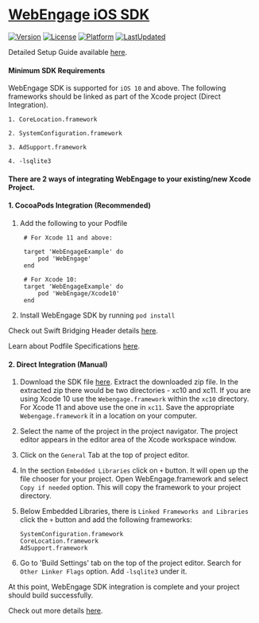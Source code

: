 # [WebEngage iOS SDK](https://webengage.com/) #

[![Version](https://img.shields.io/cocoapods/v/WebEngage.svg?style=flat)](https://cocoapods.org/pods/WebEngage)
[![License](https://img.shields.io/cocoapods/l/WebEngage.svg?style=flat)](https://cocoapods.org/pods/WebEngage)
[![Platform](https://img.shields.io/cocoapods/p/WebEngage.svg)](https://cocoapods.org/pods/WebEngage)
[![LastUpdated](https://img.shields.io/github/last-commit/WebEngage/iOS-SDK.svg)](https://cocoapods.org/pods/WebEngage)

Detailed Setup Guide available [here](https://docs.webengage.com/docs/ios-getting-started).

#### Minimum SDK Requirements ####

WebEngage SDK is supported for `iOS 10` and above. The following frameworks should be linked as part of the Xcode project (Direct Integration).

    1. CoreLocation.framework

    2. SystemConfiguration.framework

    3. AdSupport.framework

    4. -lsqlite3

#### There are 2 ways of integrating WebEngage to your existing/new Xcode Project.

#### 1. CocoaPods Integration (Recommended)

  1. Add the following to your Podfile

          # For Xcode 11 and above:

          target 'WebEngageExample' do
              pod 'WebEngage'
          end

          # For Xcode 10:
          target 'WebEngageExample' do
              pod 'WebEngage/Xcode10'
          end

2. Install WebEngage SDK by running `pod install`


Check out Swift Bridging Header details [here](https://docs.webengage.com/docs/ios-getting-started#section-4-support-for-swift).

Learn about Podfile Specifications [here](https://guides.cocoapods.org/using/the-podfile.html).

#### 2. Direct Integration (Manual) ####

1. Download the SDK file [here](https://s3-us-west-2.amazonaws.com/webengage-sdk/ios/latest/WebEngageFramework.zip). Extract the downloaded zip file. In the extracted zip there would be two directories - xc10 and xc11. If you are using Xcode 10 use the `Webengage.framework` within the `xc10` directory. For Xcode 11 and above use the one in `xc11`. Save the appropriate `Webengage.framework` it in a location on your computer.

2. Select the name of the project in the project navigator. The project editor appears in the editor area of the Xcode workspace window.

3. Click on the `General` Tab at the top of project editor.

4. In the section `Embedded Libraries` click on `+` button. It will open up the file chooser for your project. Open WebEngage.framework and select `Copy if needed` option. This will copy the framework to your project directory.

5. Below Embedded Libraries, there is `Linked Frameworks and Libraries` click the `+` button and add the following frameworks:
    ```
    SystemConfiguration.framework
    CoreLocation.framework
    AdSupport.framework
    ```
6. Go to 'Build Settings' tab on the top of the project editor. Search for `Other Linker Flags` option.
Add `-lsqlite3` under it.

At this point, WebEngage SDK integration is complete and your project should build successfully.

Check out more details [here](https://docs.webengage.com/docs/ios-getting-started).
